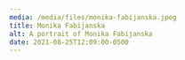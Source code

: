 ```yaml
---
media: /media/files/monika-fabijanska.jpeg
title: Monika Fabijanska
alt: A portrait of Monika Fabijanska
date: 2021-08-25T12:09:00-0500
---
```

